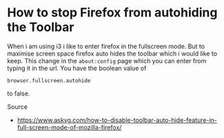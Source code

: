 # How to stop Firefox from autohiding the Toolbar

When i am using i3 i like to enter firefox in the fullscreen mode. But to maximise screen space firefox auto hides the toolbar which i would like to keep. This change in the ```about:config``` page which you can enter from typing it in the url. You have the boolean value of

```browser.fullscreen.autohide```

to false.

Source

- https://www.askvg.com/how-to-disable-toolbar-auto-hide-feature-in-full-screen-mode-of-mozilla-firefox/
